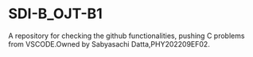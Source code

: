 # SDI-B_OJT-B1
A repository for checking the github functionalities, pushing C problems from VSCODE.Owned by Sabyasachi Datta,PHY202209EF02.
